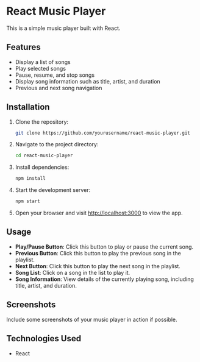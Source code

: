 # React Music Player

This is a simple music player built with React.

## Features

- Display a list of songs
- Play selected songs
- Pause, resume, and stop songs
- Display song information such as title, artist, and duration
- Previous and next song navigation

## Installation

1. Clone the repository:

    ```bash
    git clone https://github.com/yourusername/react-music-player.git
    ```

2. Navigate to the project directory:

    ```bash
    cd react-music-player
    ```

3. Install dependencies:

    ```bash
    npm install
    ```

4. Start the development server:

    ```bash
    npm start
    ```

5. Open your browser and visit [http://localhost:3000](http://localhost:3000) to view the app.

## Usage

- **Play/Pause Button**: Click this button to play or pause the current song.
- **Previous Button**: Click this button to play the previous song in the playlist.
- **Next Button**: Click this button to play the next song in the playlist.
- **Song List**: Click on a song in the list to play it.
- **Song Information**: View details of the currently playing song, including title, artist, and duration.

## Screenshots

Include some screenshots of your music player in action if possible.

## Technologies Used

- React

